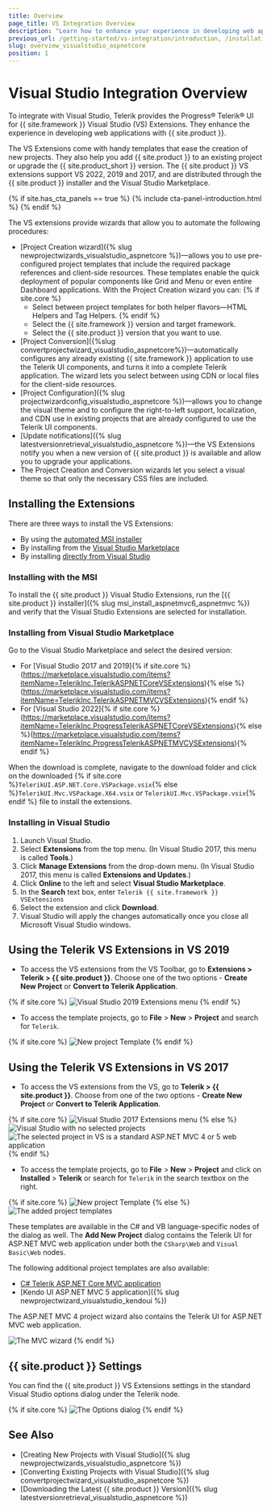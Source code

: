 ```yaml
---
title: Overview
page_title: VS Integration Overview
description: "Learn how to enhance your experience in developing web applications with {{ site.product_long }}."
previous_url: /getting-started/vs-integration/introduction, /installation/vs-integration/introduction, /vs-integration-mvc/introduction
slug: overview_visualstudio_aspnetcore
position: 1
---
```


# Visual Studio Integration Overview

To integrate with Visual Studio, Telerik provides the Progress&reg; Telerik&reg; UI for {{ site.framework }} Visual Studio (VS) Extensions. They enhance the experience in developing web applications with {{ site.product }}.

The VS Extensions come with handy templates that ease the creation of new projects. They also help you add {{ site.product }} to an existing project or upgrade the {{ site.product_short }} version.
The {{ site.product }} VS extensions support VS 2022, 2019 and 2017, and are distributed through the {{ site.product }} installer and the Visual Studio Marketplace.

{% if site.has_cta_panels == true %}
{% include cta-panel-introduction.html %}
{% endif %}

The VS extensions provide wizards that allow you to automate the following procedures:

* [Project Creation wizard]({% slug newprojectwizards_visualstudio_aspnetcore %})&mdash;allows you to use pre-configured project templates that include the required package references and client-side resources. These templates enable the quick deployment of popular components like Grid and Menu or even entire Dashboard applications. With the Project Creation wizard you can:
{% if site.core %}
   * Select between project templates for both helper flavors&mdash;HTML Helpers and Tag Helpers.
{% endif %}
   * Select the {{ site.framework }} version and target framework.
   * Select the {{ site.product }} version that you want to use.
* [Project Conversion]({%slug convertprojectwizard_visualstudio_aspnetcore%})&mdash;automatically configures any already existing {{ site.framework }} application to use the Telerik UI components, and turns it into a complete Telerik application. The wizard lets you select between using CDN or local files for the client-side resources.
* [Project Configuration]({% slug projectwizardconfig_visualstudio_aspnetcore %})&mdash;allows you to change the visual theme and to configure the right-to-left support, localization, and CDN use in existing projects that are already configured to use the Telerik UI components.
* [Update notifications]({% slug latestversionretrieval_visualstudio_aspnetcore %})&mdash;the VS Extensions notify you when a new  version of {{ site.product }} is available and allow you to upgrade your applications.
* The Project Creation and Conversion wizards let you select a visual theme so that only the necessary CSS files are included.

## Installing the Extensions

There are three ways to install the VS Extensions: 

* By using the [automated MSI installer](#installing-with-the-msi)
* By installing from the [Visual Studio Marketplace](#installing-from-visual-studio-marketplace)
* By installing [directly from Visual Studio](#installing-in-visual-studio)

### Installing with the MSI

To install the {{ site.product }} Visual Studio Extensions, run the [{{ site.product }} installer]({% slug msi_install_aspnetmvc6_aspnetmvc %}) and verify that the Visual Studio Extensions are selected for installation.

### Installing from Visual Studio Marketplace

Go to the Visual Studio Marketplace and select the desired version:

* For [Visual Studio 2017 and 2019]{% if site.core %}(https://marketplace.visualstudio.com/items?itemName=TelerikInc.TelerikASPNETCoreVSExtensions){% else %}(https://marketplace.visualstudio.com/items?itemName=TelerikInc.TelerikASPNETMVCVSExtensions){% endif %}
* For [Visual Studio 2022]{% if site.core %}(https://marketplace.visualstudio.com/items?itemName=TelerikInc.ProgressTelerikASPNETCoreVSExtensions){% else %}(https://marketplace.visualstudio.com/items?itemName=TelerikInc.ProgressTelerikASPNETMVCVSExtensions){% endif %}

When the download is complete, navigate to the download folder and click on the downloaded {% if site.core %}`TelerikUI.ASP.NET.Core.VSPackage.vsix`{% else %}`TelerikUI.Mvc.VSPackage.X64.vsix` or `TelerikUI.Mvc.VSPackage.vsix`{% endif %} file to install the extensions.

### Installing in Visual Studio

1. Launch Visual Studio.
1. Select **Extensions** from the top menu. (In Visual Studio 2017, this menu is called **Tools**.)
1. Click **Manage Extensions** from the drop-down menu. (In Visual Studio 2017, this menu is called **Extensions and Updates**.)
1. Click **Online** to the left and select **Visual Studio Marketplace**.
1. In the **Search** text box, enter `Telerik {{ site.framework }} VSExtensions` 
1. Select the extension and click **Download**.
1. Visual Studio will apply the changes automatically once you close all Microsoft Visual Studio windows.

## Using the Telerik VS Extensions in VS 2019

- To access the VS extensions from the VS Toolbar, go to **Extensions > Telerik > {{ site.product }}**. Choose one of the two options -  **Create New Project** or **Convert to Telerik Application**.

{% if site.core %}
    ![Visual Studio 2019 Extensions menu](../vs-integration/images/create-project-core.png)
{% endif %}

- To access the template projects, go to **File** > **New** > **Project** and search for `Telerik`.

{% if site.core %}
    ![New project Template](../vs-integration/images/new-project-template-core.png)
{% endif %}

## Using the Telerik VS Extensions in VS 2017

- To access the VS extensions from the VS, go to **Telerik > {{ site.product }}**. Choose from one of the two options -  **Create New Project** or **Convert to Telerik Application**.

{% if site.core %}
    ![Visual Studio 2017 Extensions menu](../vs-integration/images/create-project-core-vs2017.png)
{% else %}
    ![Visual Studio with no selected projects](../vs-integration/images/images-mvc/create_menu.png)
    ![The selected project in VS is a standard ASP.NET MVC 4 or 5 web application](../vs-integration/images/images-mvc/convert_menu.png)
{% endif %}

- To access the template projects, go to **File** > **New** > **Project** and click on **Installed** > **Telerik** or search for `Telerik` in the search textbox on the right.

{% if site.core %}
    ![New project Template](../vs-integration/images/new-project-template-core-vs2017.png)
{% else %}
    ![The added project templates](../vs-integration/images/images-mvc/project_template.png)

These templates are available in the C# and VB language-specific nodes of the dialog as well. The **Add New Project** dialog contains the Telerik UI for ASP.NET MVC web application under both the `CSharp\Web` and `Visual Basic\Web` nodes.

The following additional project templates are also available:

* [C# Telerik ASP.NET Core MVC application](https://docs.telerik.com/aspnet-core/introduction)
* [Kendo UI ASP.NET MVC 5 application]({% slug newprojectwizard_visualstudio_kendoui %})

The ASP.NET MVC 4 project wizard also contains the Telerik UI for ASP.NET MVC web application.

![The MVC wizard](../vs-integration/images/images-mvc/mvc_wizard.png)
{% endif %}

## {{ site.product }} Settings

You can find the {{ site.product }} VS Extensions settings in the standard Visual Studio options dialog under the Telerik node.

{% if site.core %}
![The Options dialog](../vs-integration/images/asp_core_settings.png)
{% endif %}

## See Also

* [Creating New Projects with Visual Studio]({% slug newprojectwizards_visualstudio_aspnetcore %})
* [Converting Existing Projects with Visual Studio]({% slug convertprojectwizard_visualstudio_aspnetcore %})
* [Downloading the Latest {{ site.product }} Version]({% slug latestversionretrieval_visualstudio_aspnetcore %})
